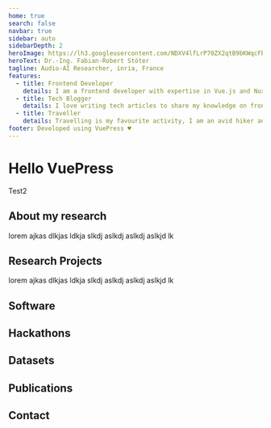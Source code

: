 ```yaml
---
home: true
search: false
navbar: true
sidebar: auto
sidebarDepth: 2
heroImage: https://lh3.googleusercontent.com/NDXV4lfLrP70ZX2qtB9bKWqcFbgcxTcT6zEpr1bvAehnRnb4rdGMNZLyJVwKNggkWgDMMbPys7_YV7954H4NduXYRczocCZXg0UKujDCX4hulWfD5uoCwCQyfnNuNcajT-AVwKrhrQFkqOUOXQeCDbWxDdRhRqAHALOTlEfzhtdSwmU6mvbtJA7HPzlWF_HsLUI0XqiDBvlQOstmMYLLdMo_LIN40pemDj5mFo5r6sZ7zYOCV1qU6UQTm6c5c2OonRFb9vR12fnGCdmlrmx-8Wjx_SxjZBJOwyyaqRTnvwQMKE-npWrqptW0FPA5AvQ80uCrLJMDtfpAIZDyQjUTifmk5UU-kekWhq-bhLQseqRpZzJNRgL5K1YvBuVKQ3qEOdEcTePQFanTiy66NnYzmF_mycqAKqhp10a5LdfAGb7JBvRrrWuPLJ5O0eRPYd8S5EwJncuf4OBqnGCHlZAr1x13Z-g-UsNig0K0LAEbYvtsgletd7h1nGnGM2f2KH7eSJKd5e5v0vWt6ihRYG6kRnQViUnmXLuM2YfQlL6gdjcGA-Mxs2kHnvh-7mdooj8DaZX1YjqJ1Ae9H91nWHqKsZSlF7K745sY7CywqaR2VJGB2Dh24CpE_8gFe1R4XZTdLPGVBouem3ZHs8FfPvO4CoPbtbB_aEEESAAKmoPvJLcFfOX79IKEVSjW=w1429-h1072-no
heroText: Dr.-Ing. Fabian-Robert Stöter
tagline: Audio-AI Researcher, inria, France
features:
  - title: Frontend Developer
    details: I am a frontend developer with expertise in Vue.js and Nuxt.js
  - title: Tech Blogger
    details: I love writing tech articles to share my knowledge on frontend frameworks, libraries, best practices and more.
  - title: Traveller
    details: Travelling is my favourite activity, I am an avid hiker and backpacker
footer: Developed using VuePress ♥️
---
```


# Hello VuePress

Test2

## About my research <Badge text="beta" type="warning"/> 

lorem  ajkas dlkjas ldkja slkdj aslkdj aslkdj aslkjd lk 

## Research Projects

lorem  ajkas dlkjas ldkja slkdj aslkdj aslkdj aslkjd lk 

## Software

## Hackathons

## Datasets
<publications url="https://api.zotero.org/groups/2456513/items?format=json&include=data,bib&style=apa&tag=dataset"></publications>


## Publications
<publications url="https://api.zotero.org/groups/2456513/items?format=json&include=data,bib&style=apa&tag=-dataset"></publications>

## Contact